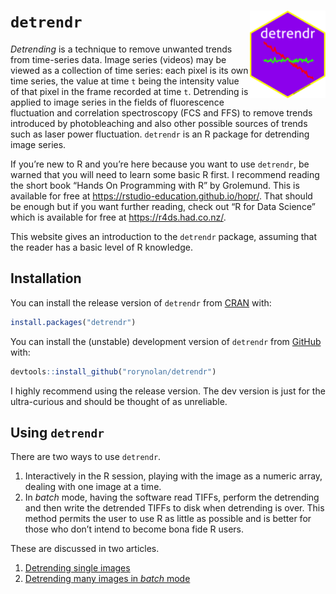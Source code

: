 
<!-- index.md is generated from index.Rmd. Please edit that file -->

# `detrendr` <img src="man/figures/logo.png" align="right" height=140/>

*Detrending* is a technique to remove unwanted trends from time-series
data. Image series (videos) may be viewed as a collection of time
series: each pixel is its own time series, the value at time `t` being
the intensity value of that pixel in the frame recorded at time `t`.
Detrending is applied to image series in the fields of fluorescence
fluctuation and correlation spectroscopy (FCS and FFS) to remove trends
introduced by photobleaching and also other possible sources of trends
such as laser power fluctuation. `detrendr` is an R package for
detrending image series.

If you’re new to R and you’re here because you want to use `detrendr`,
be warned that you will need to learn some basic R first. I recommend
reading the short book “Hands On Programming with R” by Grolemund. This
is available for free at <https://rstudio-education.github.io/hopr/>.
That should be enough but if you want further reading, check out “R for
Data Science” which is available for free at <https://r4ds.had.co.nz/>.

This website gives an introduction to the `detrendr` package, assuming
that the reader has a basic level of R knowledge.

## Installation

You can install the release version of `detrendr` from
[CRAN](https://CRAN.R-project.org/package=detrendr) with:

``` r
install.packages("detrendr")
```

You can install the (unstable) development version of `detrendr` from
[GitHub](https://github.com/rorynolan/detrendr/) with:

``` r
devtools::install_github("rorynolan/detrendr")
```

I highly recommend using the release version. The dev version is just
for the ultra-curious and should be thought of as unreliable.

## Using `detrendr`

There are two ways to use `detrendr`.

1.  Interactively in the R session, playing with the image as a numeric
    array, dealing with one image at a time.
2.  In *batch* mode, having the software read TIFFs, perform the
    detrending and then write the detrended TIFFs to disk when
    detrending is over. This method permits the user to use R as little
    as possible and is better for those who don’t intend to become bona
    fide R users.

These are discussed in two articles.

1.  [Detrending single
    images](https://rorynolan.github.io/detrendr/articles/single-images.html)
2.  [Detrending many images in *batch*
    mode](https://rorynolan.github.io/detrendr/articles/batch-mode.html)
